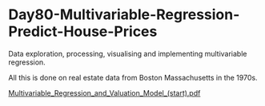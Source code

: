 # Day80-Multivariable-Regression-Predict-House-Prices
Data exploration, processing, visualising and implementing multivariable regression.

All this is done on real estate data from Boston Massachusetts in the 1970s.

[Multivariable_Regression_and_Valuation_Model_(start).pdf](https://github.com/batgit39/Day80-Multivariable-Regression-Predict-House-Prices/files/11646344/Multivariable_Regression_and_Valuation_Model_.start.pdf)
